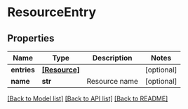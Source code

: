 # ResourceEntry

## Properties
Name | Type | Description | Notes
------------ | ------------- | ------------- | -------------
**entries** | [**[Resource]**](Resource.md) |  | [optional] 
**name** | **str** | Resource name | [optional] 

[[Back to Model list]](../README.md#documentation-for-models) [[Back to API list]](../README.md#documentation-for-api-endpoints) [[Back to README]](../README.md)


